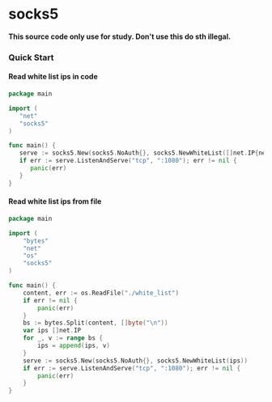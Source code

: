 # socks5 


**This source code only use for study. Don't use this do sth illegal.**



### Quick Start

#### Read white list ips in code

```go
package main

import (
   "net"
   "socks5"
)

func main() {
   serve := socks5.New(socks5.NoAuth{}, socks5.NewWhiteList([]net.IP{net.IP("127.0.0.1")}))
   if err := serve.ListenAndServe("tcp", ":1080"); err != nil {
      panic(err)
   }
}
```

#### Read white list ips from file

```go
package main

import (
	"bytes"
	"net"
	"os"
	"socks5"
)

func main() {
	content, err := os.ReadFile("./white_list")
	if err != nil {
		panic(err)
	}
	bs := bytes.Split(content, []byte("\n"))
	var ips []net.IP
	for _, v := range bs {
		ips = append(ips, v)
	}
	serve := socks5.New(socks5.NoAuth{}, socks5.NewWhiteList(ips))
	if err := serve.ListenAndServe("tcp", ":1080"); err != nil {
		panic(err)
	}
}
```
